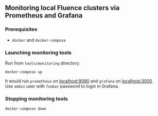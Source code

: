 ## Monitoring local Fluence clusters via Prometheus and Grafana

### Prerequisites
* `docker` and `docker-compose`

### Launching monitoring tools

Run from `tools/monitoring` directory:

```
docker-compose up
```

It would run `prometheus` on <localhost:9090> and `grafana` on <localhost:3000>.
Use `admin` user with `foobar` password to login in Grafana.

### Stopping monitoring tools

```
docker-compose down
```
